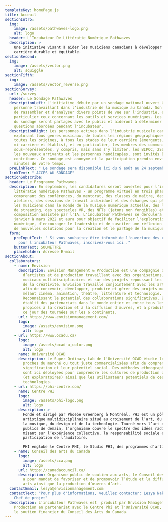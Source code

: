 ```yaml
---
templateKey: homePage.js
title: Acceuil
sectionIntro:
  img:
    image: /assets/pathwaves-logo.png
    alt: logo
  header: L’Incubateur De Littératie Numérique Pathwaves
  description: >
    Une initiative visant à aider les musiciens canadiens à développer une
    carrière durable et équitable.
sectionSecond:
  img:
    image: /assets/vector.png
    alt: squiggle
sectionFifth:
  img:
    image: /assets/vector_reverse.png
sectionSurvey:
  url: /survey
  header: Le Sondage Pathwaves
  descriptionLeft: L'initiative débute par un sondage national ouvert à toute
    personne travaillant dans l'industrie de la musique au Canada. Son but est
    de rassembler et d'analyser divers points de vue sur l'industrie, en
    particulier ceux concernant les outils et services numériques. Les résultats
    du sondage seront partagés avec le public et aideront à déterminer les
    questions abordées pendant l'incubateur.
  descriptionRight: Les personnes actives dans l'industrie musicale canadienne,
    explorant tous genres musicaux, de toutes les régions géographiques, de
    toutes les origines, à tous les stades de leur carrière (émergents,
    mi-carrière et établis), et en particulier, les membres des communautés
    sous-représentées, y compris, mais sans s'y limiter, les BIPOC, 2SLGBTQ+,
    les nouveaux arrivants et les personnes handicapées, sont invités à
    contribuer. Ce sondage est anonyme et la participation prendra environ 20
    minutes de votre temps.
  preLinkText: " Le sondage sera disponible ici du 9 août au 24 septembre."
  linkText: " ACCÈS AU SONDAGE"
sectionSubscribe:
  header: Le Programme Pathwaves
  description: En septembre, les candidatures seront ouvertes pour l'incubateur de
    littératie numérique Pathwaves - un programme virtuel en trois phases
    comprenant des conférences, du mentorat, des classes de maître, des
    ateliers, des sessions de travail individuel et des échanges qui plongent
    les musiciens dans le monde de la musique numérique actuelle, des logiciels
    de streaming, des spectacles VR, des NFTs (jetons non fongibles) et de la
    composition assistée par l'IA. L'incubateur Pathwaves se déroulera de
    janvier à mars 2022 et aura pour objectif de faciliter l'exploration
    numérique, d'encourager le leadership et de susciter une réflexion axée sur
    de nouvelles solutions pour la création et le partage de la musique.
  form:
    preInputText: " Si vous souhaitez être informé de l'ouverture des candidatures
      pour l'incubateur Pathwaves, inscrivez-vous ici ."
    buttonText: SOUMETTRE
    placeholder: Adresse E-mail
sectionAbout:
  collaborators:
    - name: Envision
      description: Envision Management & Production est une compagnie de gestion
        d’artistes et de production travaillant avec des organisations, artistes
        musicaux multidisciplinaires et sur des projets repoussant les limites
        de la créativité. Envision travaille conjointement avec les artistes
        afin de concevoir, développer, produire et gérer des projets musicaux
        mêlant cinéma, animation, théâtre, littérature et technologie.
        Reconnaissant le potentiel des collaborations significatives, Envision
        établit des partenariats dans le monde entier et entre tous les secteurs
        propices à la création et à la diffusion d'œuvres, et a produit jusqu'à
        ce jour des tournées sur les 6 continents.
      url: https://www.envisionmanagement.com/
      logo:
        image: /assets/envision.png
        alt: logo
    - url: https://www.ocadu.ca/
      logo:
        image: /assets/ocad-u_color.png
        alt: logo
      name: Université OCAD
      description: Le Super Ordinary Lab de l'Université OCAD étudie les technologies
        proches du marché ou tout juste commercialisées afin de comprendre leur
        signification et leur potentiel social. Des méthodes ethnographiques
        sont ici déployées pour comprendre les cultures de production originales
        (et exploratoires) ainsi que les utilisateurs potentiels de ces
        technologies.
    - url: https://phi-centre.com/
      name: Centre PHI
      logo:
        image: /assets/phi-logo.png
        alt: logo
      description: >-
        Fondé et dirigé par Phoebe Greenberg à Montréal, PHI est un pôle
        artistique multidisciplinaire situé au croisement de l’art, du film, de
        la musique, du design et de la technologie. Tourné vers l’art et les
        publics de demain, l’organisme couvre le spectre des idées radicales en
        misant sur l’expérience collective, la responsabilité sociale et la
        participation de l’auditoire.

        PHI englobe le Centre PHI, le Studio PHI, des programmes d’artistes en résidence et la Fondation PHI pour l’art contemporain. Grâce à une programmation éclectique et une prédilection pour la création de contenus, PHI favorise les rencontres imprévues entre artistes et publics.
    - name: Conseil des arts du Canada
      logo:
        image: /assets/cca.png
        alt: logo
      url: https://canadacouncil.ca/
      description: Organisme public de soutien aux arts, le Conseil des arts du Canada
        a pour mandat de favoriser et de promouvoir l’étude et la diffusion des
        arts ainsi que la production d’œuvres d’art.
  contactEmail: lesya@envisionmanagement.com
  contactText: "Pour plus d'informations, veuillez contacter: Lesya Nakoneczny,
    Chef de projet"
  description: L'incubateur Pathwaves est  produit par Envision Management &
    Production en partenariat avec le Centre Phi et l'Université OCAD, et avec
    le soutien financier du Conseil des Arts du Canada.
---
```

